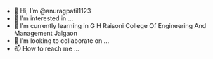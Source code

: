 - 👋 Hi, I’m @anuragpatil1123
- 👀 I’m interested in ...
- 🌱 I’m currently learning in G H Raisoni College Of Engineering And Management Jalgaon
- 💞️ I’m looking to collaborate on ...
- 📫 How to reach me ...

